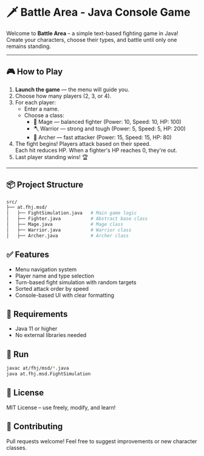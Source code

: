 # 🗡️ Battle Area - Java Console Game

Welcome to **Battle Area** – a simple text-based fighting game in Java!  
Create your characters, choose their types, and battle until only one remains standing.

---

## 🎮 How to Play

1. **Launch the game** — the menu will guide you.
2. Choose how many players (2, 3, or 4).
3. For each player:
   - Enter a name.
   - Choose a class:
     - 🧙 Mage — balanced fighter (Power: 10, Speed: 10, HP: 100)
     - 🪓 Warrior — strong and tough (Power: 5, Speed: 5, HP: 200)
     - 🏹 Archer — fast attacker (Power: 15, Speed: 15, HP: 80)
4. The fight begins! Players attack based on their speed.  
   Each hit reduces HP. When a fighter's HP reaches 0, they're out.
5. Last player standing wins! 🏆

---

## 📦 Project Structure

```bash
src/
├── at.fhj.msd/
│   ├── FightSimulation.java   # Main game logic
│   ├── Fighter.java           # Abstract base class
│   ├── Mage.java              # Mage class
│   ├── Warrior.java           # Warrior class
│   ├── Archer.java            # Archer class
```


## ✅ Features

- Menu navigation system
- Player name and type selection
- Turn-based fight simulation with random targets
- Sorted attack order by speed
- Console-based UI with clear formatting

## 🧪 Requirements

- Java 11 or higher
- No external libraries needed

## 🚀 Run

```bash
javac at/fhj/msd/*.java
java at.fhj.msd.FightSimulation
```

## 📜 License
MIT License – use freely, modify, and learn!

## 🤝 Contributing
Pull requests welcome!
Feel free to suggest improvements or new character classes.